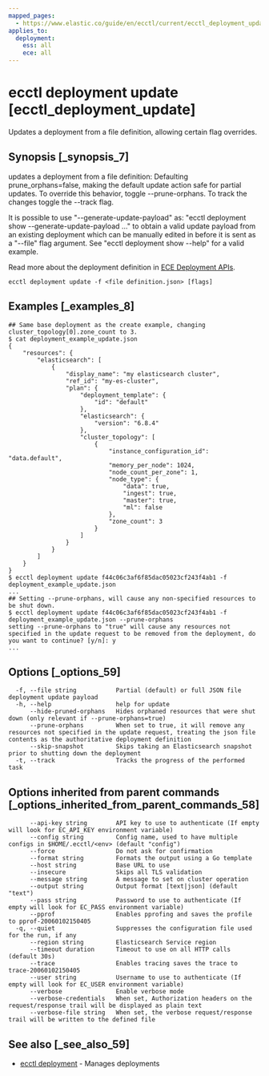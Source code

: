 ```yaml
---
mapped_pages:
  - https://www.elastic.co/guide/en/ecctl/current/ecctl_deployment_update.html
applies_to:
  deployment:
    ess: all
    ece: all
---
```


# ecctl deployment update [ecctl_deployment_update]

Updates a deployment from a file definition, allowing certain flag overrides.


## Synopsis [_synopsis_7]

updates a deployment from a file definition: Defaulting prune_orphans=false, making the default update action safe for partial updates. To override this behavior, toggle --prune-orphans. To track the changes toggle the --track flag.

It is possible to use "--generate-update-payload" as: "ecctl deployment show --generate-update-payload …​" to obtain a valid update payload from an existing deployment which can be manually edited in before it is sent as a "--file" flag argument. See "ecctl deployment show --help" for a valid example.

Read more about the deployment definition in [ECE Deployment APIs](https://www.elastic.co/docs/api/doc/cloud-enterprise/group/endpoint-deployments).

```
ecctl deployment update -f <file definition.json> [flags]
```


## Examples [_examples_8]

```
## Same base deployment as the create example, changing cluster_topology[0].zone_count to 3.
$ cat deployment_example_update.json
{
    "resources": {
        "elasticsearch": [
            {
                "display_name": "my elasticsearch cluster",
                "ref_id": "my-es-cluster",
                "plan": {
                    "deployment_template": {
                        "id": "default"
                    },
                    "elasticsearch": {
                        "version": "6.8.4"
                    },
                    "cluster_topology": [
                        {
                            "instance_configuration_id": "data.default",
                            "memory_per_node": 1024,
                            "node_count_per_zone": 1,
                            "node_type": {
                                "data": true,
                                "ingest": true,
                                "master": true,
                                "ml": false
                            },
                            "zone_count": 3
                        }
                    ]
                }
            }
        ]
    }
}
$ ecctl deployment update f44c06c3af6f85dac05023cf243f4ab1 -f deployment_example_update.json
...
## Setting --prune-orphans, will cause any non-specified resources to be shut down.
$ ecctl deployment update f44c06c3af6f85dac05023cf243f4ab1 -f deployment_example_update.json --prune-orphans
setting --prune-orphans to "true" will cause any resources not specified in the update request to be removed from the deployment, do you want to continue? [y/n]: y
...
```


## Options [_options_59]

```
  -f, --file string           Partial (default) or full JSON file deployment update payload
  -h, --help                  help for update
      --hide-pruned-orphans   Hides orphaned resources that were shut down (only relevant if --prune-orphans=true)
      --prune-orphans         When set to true, it will remove any resources not specified in the update request, treating the json file contents as the authoritative deployment definition
      --skip-snapshot         Skips taking an Elasticsearch snapshot prior to shutting down the deployment
  -t, --track                 Tracks the progress of the performed task
```


## Options inherited from parent commands [_options_inherited_from_parent_commands_58]

```
      --api-key string        API key to use to authenticate (If empty will look for EC_API_KEY environment variable)
      --config string         Config name, used to have multiple configs in $HOME/.ecctl/<env> (default "config")
      --force                 Do not ask for confirmation
      --format string         Formats the output using a Go template
      --host string           Base URL to use
      --insecure              Skips all TLS validation
      --message string        A message to set on cluster operation
      --output string         Output format [text|json] (default "text")
      --pass string           Password to use to authenticate (If empty will look for EC_PASS environment variable)
      --pprof                 Enables pprofing and saves the profile to pprof-20060102150405
  -q, --quiet                 Suppresses the configuration file used for the run, if any
      --region string         Elasticsearch Service region
      --timeout duration      Timeout to use on all HTTP calls (default 30s)
      --trace                 Enables tracing saves the trace to trace-20060102150405
      --user string           Username to use to authenticate (If empty will look for EC_USER environment variable)
      --verbose               Enable verbose mode
      --verbose-credentials   When set, Authorization headers on the request/response trail will be displayed as plain text
      --verbose-file string   When set, the verbose request/response trail will be written to the defined file
```


## See also [_see_also_59]

* [ecctl deployment](/reference/ecctl_deployment.md)	 - Manages deployments

